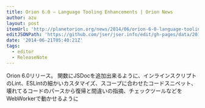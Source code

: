 ```yaml
---
title: Orion 6.0 – Language Tooling Enhancements | Orion News
author: azu
layout: post
itemUrl: 'http://planetorion.org/news/2014/06/orion-6-0-language-tooling-enhancements/'
editJSONPath: 'https://github.com/jser/jser.info/edit/gh-pages/data/2014/06/index.json'
date: '2014-06-21T05:40:21Z'
tags:
  - editor
  - ReleaseNote
---
```

Orion 6.0リリース。
関数にJSDocを追加出来るように、インラインスクリプトのLint、ESLintの細かいカスタマイズ、スコープに合わせたコードスニペット、壊れてるコードのパースから復帰と間違いの指摘、チェックツールなどをWebWorkerで動かせるように
